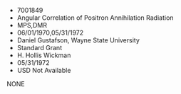 * 7001849
* Angular Correlation of Positron Annihilation Radiation
* MPS,DMR
* 06/01/1970,05/31/1972
* Daniel Gustafson, Wayne State University
* Standard Grant
* H. Hollis Wickman
* 05/31/1972
* USD Not Available

NONE